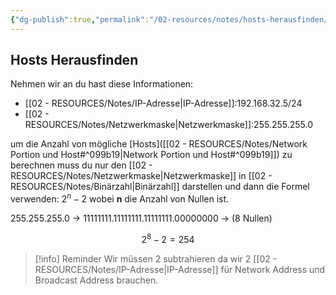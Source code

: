 ```yaml
---
{"dg-publish":true,"permalink":"/02-resources/notes/hosts-herausfinden/","tags":["netzwerk/host"],"noteIcon":""}
---
```


## Hosts Herausfinden 
Nehmen wir an du hast diese Informationen:
- [[02 - RESOURCES/Notes/IP-Adresse\|IP-Adresse]]:192.168.32.5/24
- [[02 - RESOURCES/Notes/Netzwerkmaske\|Netzwerkmaske]]:255.255.255.0

um die Anzahl von mögliche [Hosts]([[02 - RESOURCES/Notes/Network Portion und Host#^099b19\|Network Portion und Host#^099b19]]) zu berechnen muss du nur den [[02 - RESOURCES/Notes/Netzwerkmaske\|Netzwerkmaske]] in [[02 - RESOURCES/Notes/Binärzahl\|Binärzahl]] darstellen und dann die Formel verwenden: $2^{{n}}-2$ wobei **n** die Anzahl von Nullen ist.

255.255.255.0 -> 11111111.11111111.11111111.00000000 -> (8 Nullen)

$$2^{{8}}-2=254$$ 
>[!info] Reminder
> Wir müssen 2 subtrahieren da wir 2 [[02 - RESOURCES/Notes/IP-Adresse\|IP-Adresse]] für Network Address und Broadcast Address brauchen.


